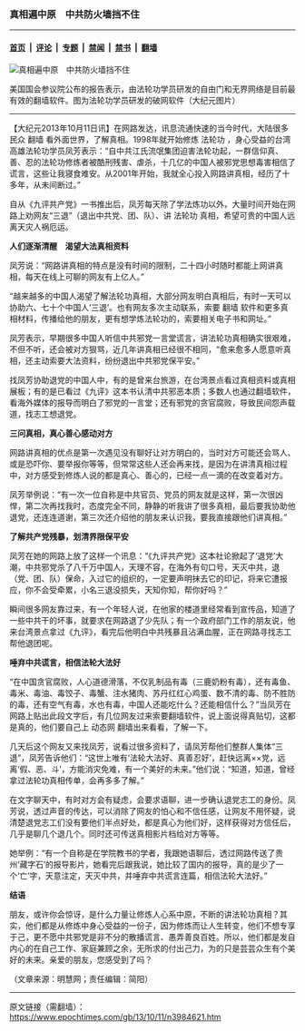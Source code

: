 ### 真相遍中原　中共防火墙挡不住

---

#### [首页](../../../..?n3984621) &nbsp;|&nbsp; [评论](../../../../../epoch-comment?n3984621) &nbsp;|&nbsp; [专题](../../../../../epoch-special?n3984621) &nbsp;|&nbsp; [禁闻](../../../../../epoch-news?n3984621) &nbsp;|&nbsp; [禁书](../../../../../books?n3984621) &nbsp;|&nbsp; [翻墙](https://github.com/gfw-breaker/nogfw/blob/master/README.md?n3984621)


<div><img alt="真相遍中原　中共防火墙挡不住" class="attachment-djy_600_400 size-djy_600_400 wp-post-image" src="https://i.epochtimes.com/assets/uploads/2013/10/1102181505392192-600x400.jpg"/>
<div class="caption">
 <p>
  美国国会参议院公布的报告表示，由法轮功学员研发的自由门和无界网络是目前最有效的翻墙软件。图为法轮功学员研发的破网软件（大纪元图片）
 </p>
</div></div><hr/><div class="post_content" id="artbody" itemprop="articleBody">
 <!-- article content begin -->
 <p>
  【大纪元2013年10月11日讯】在网路发达，讯息流通快速的当今时代，大陆很多民众
  <ok href="https://www.epochtimes.com/gb/tag/%E7%BF%BB%E5%A2%99.html">
   翻墙
  </ok>
  看外面世界，了解真相。1998年就开始修炼
  <ok href="https://www.epochtimes.com/gb/tag/%E6%B3%95%E8%BD%AE%E5%8A%9F.html">
   法轮功
  </ok>
  ，身心受益的台湾高雄法轮功学员凤芳表示：“自中共江氏流氓集团迫害法轮功起，一群信仰真、善、忍的法轮功修炼者被酷刑残害、虐杀，十几亿的中国人被邪党思想毒害相信了谎言，这些让我寝食难安。从2001年开始，我就全心投入网路讲真相，经历了十多年，从未间断过。”
 </p>
 <p>
  自从《九评共产党》一书推出后，凤芳每天除了学法炼功以外，大量时间开始在网路上劝网友“三退”（退出中共党、团、队）、讲
  <ok href="https://www.epochtimes.com/gb/tag/%E6%B3%95%E8%BD%AE%E5%8A%9F.html">
   法轮功
  </ok>
  真相，希望可贵的中国人远离天灾人祸厄运。
 </p>
 <p>
  <b>
   人们逐渐清醒　渴望大法真相资料
  </b>
 </p>
 <p>
  凤芳说：“网路讲真相的特点是没有时间的限制，二十四小时随时都能上网讲真相，每天在线上可聊的网友有上亿人。”
 </p>
 <p>
  “越来越多的中国人渴望了解法轮功真相，大部分网友明白真相后，有时一天可以协助六、七十个中国人‘三退’。也有网友多次主动联系，索要
  <ok href="https://www.epochtimes.com/gb/tag/%E7%BF%BB%E5%A2%99.html">
   翻墙
  </ok>
  软件和更多真相材料，传播给他的朋友，更有想学炼法轮功的，索要相关电子书和网址。”
 </p>
 <p>
  凤芳表示，早期很多中国人听信中共邪党一言堂谎言，讲法轮功真相确实很艰难，不但不听，还会被对方狠骂，近几年讲真相已经很不相同，“愈来愈多人愿意听真相，还主动索要大法资料，纷纷退出中共邪党保平安。”
 </p>
 <p>
  找凤芳协助退党的中国人中，有的是曾来台旅游，在台湾景点看过真相资料或真相展板；有的是已看过《九评》这本书认清中共邪恶本质；多数人也通过翻墙软件，看海外媒体的报导而明白了邪党的一言堂；还有邪党的贪官腐败，导致民间怨声载道，找志工想退党。
 </p>
 <p>
  <b>
   三问真相，真心善心感动对方
  </b>
 </p>
 <p>
  网路讲真相的优点是第一次遇见没有聊好让对方明白的，当时对方可能还会骂人、或是恐吓你、要举报你等等，但常常这些人还会再来找，是因为在讲清真相过程中，对方感受到修炼人说的都是真心、善心的，已经一点一滴的在改变着对方。
 </p>
 <p>
  凤芳举例说：“有一次一位自称是中共官员、党员的网友就是这样，第一次很凶悍，第二次再找我时，态度完全不同，静静的听我讲了很多真相，最后要我协助他退党，还连连道谢，第三次还介绍他的朋友来认识我，要我直接跟他们讲真相。”
 </p>
 <p>
  <b>
   了解共产党残暴，划清界限保平安
  </b>
 </p>
 <p>
  凤芳在她的网路上放了这样一个讯息：“《九评共产党》这本社论掀起了‘退党’大潮，中共邪党杀了八千万中国人，天理不容，在海外有句口号，天灭中共，退（党、团、队）保命，入过它的组织的，一定要声明抹去它的印记，将来它遭报应，你不会受牵累，小名三退没损失，天知你知，帮你好吗？”
 </p>
 <p>
  瞬间很多网友靠过来，有一个年轻人说，在他家的楼道里经常看到宣传品，知道了一些中共干的坏事，就要求在网路退了少先队；有一个政府部门工作的朋友说，他来台湾景点拿过《九评》，看完后他明白中共残暴且沾满血腥，正在网路寻找志工帮他退团呢。
 </p>
 <p>
  <b>
   唾弃中共谎言，相信法轮大法好
  </b>
 </p>
 <p>
  “在中国贪官腐败，人心道德滑落，不仅乳制品有毒（三鹿奶粉有毒），还有毒鱼、毒米、毒油、毒饺子、毒蟹、注水猪肉、苏丹红红心鸡蛋、数不清的毒、防不胜防的毒，还有空气有毒，水也有毒，中国人还能吃什么？还能相信什么？”当凤芳在网路上贴出此段文字后，有几位网友过来索要翻墙软件，说上面说得真贴切，这都是真的，他们要自己上
  <ok href="https://www.epochtimes.com/gb/tag/%E5%8A%A8%E6%80%81%E7%BD%91.html">
   动态网
  </ok>
  翻墙出来看看，了解一下。
 </p>
 <p>
  几天后这个网友又来找凤芳，说看过很多资料了，请凤芳帮他们整群人集体“三退”，凤芳告诉他们：“这世上唯有‘法轮大法好、真善忍好’，赶快远离××党，远离‘假、恶、斗’，方能消灾免难，有一个美好的未来。”他们说：“知道，知道，曾经拿过法轮功真相传单，会再多多了解。”
 </p>
 <p>
  在文字聊天中，有时对方会有疑虑，会要求语聊，进一步确认退党志工的身份。凤芳说，透过声音的传达，可以消除了网友的怕心和不信任感，让网友不用怀疑，说清楚退党志工们没有要他们半点好处，都是真心为他们好，这样获得对方信任后，几乎是聊几个退几个。同时还可传送真相影片档给对方等等。
 </p>
 <p>
  她举例：“有一个自称是在学院教书的学者，我跟她语聊后，透过网路传送了贵州‘藏字石’的报导影片，她看完后跟我说，她比较了国内的报导，真的是少了一个‘亡’字，天意注定，天灭中共，并唾弃中共谎言连篇，相信法轮大法好。”
 </p>
 <p>
  <b>
   结语
  </b>
 </p>
 <p>
  朋友，或许你会惊讶，是什么力量让修炼人心系中原，不断的讲法轮功真相？其实，他们都是从修炼中身心受益的一份子，因为修炼而让人生转变，他们不想专享于己，更不愿中共邪党是非不分的散播谎言、愚弄善良百姓。所以，他们都是发自内心的在自己工作、家庭兼顾之余，无所求的付出己力，为的只是芸芸众生有个美好的未来。亲爱的朋友，您感受到了吗？
 </p>
 <p>
  （文章来源：明慧网；责任编辑：简阳）
 </p>
 <!-- article content end -->
 <div id="below_article_ad">
 </div>
</div>


---

原文链接（需翻墙）：https://www.epochtimes.com/gb/13/10/11/n3984621.htm